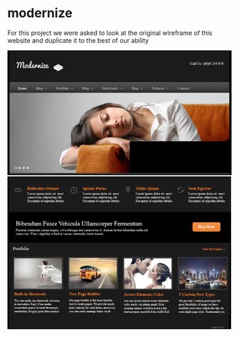 # modernize

For this project we were asked to look at the original wireframe of this website and duplicate it to the best of our ability

![modernize website](https://raw.githubusercontent.com/amountcastlej/modernize/main/modernize.png)![modernize website](https://raw.githubusercontent.com/amountcastlej/modernize/main/modernize2.png)

